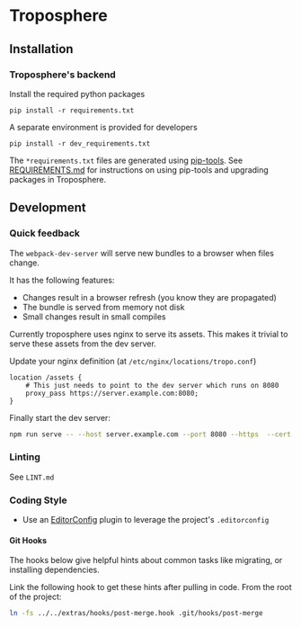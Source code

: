 Troposphere
===========

## Installation

### Troposphere's backend

Install the required python packages
```
pip install -r requirements.txt
```

A separate environment is provided for developers
```
pip install -r dev_requirements.txt
```

The `*requirements.txt` files are generated using
[pip-tools](https://github.com/jazzband/pip-tools). See
[REQUIREMENTS.md](REQUIREMENTS.md) for instructions on using pip-tools and
upgrading packages in Troposphere.


## Development

### Quick feedback

The `webpack-dev-server` will serve new bundles to a browser when files
change.

It has the following features:

- Changes result in a browser refresh (you know they are propagated)
- The bundle is served from memory not disk
- Small changes result in small compiles

Currently troposphere uses nginx to serve its assets. This makes it trivial to
serve these assets from the dev server.

Update your nginx definition (at `/etc/nginx/locations/tropo.conf`)
```nginx
location /assets {
    # This just needs to point to the dev server which runs on 8080
    proxy_pass https://server.example.com:8080;
}
```

Finally start the dev server:
```bash
npm run serve -- --host server.example.com --port 8080 --https  --cert /path/to/cert --key /path/to/key
```

### Linting

See `LINT.md`

### Coding Style

- Use an [EditorConfig](http://editorconfig.org/) plugin to leverage the project's `.editorconfig`

#### Git Hooks
The hooks below give helpful hints about common tasks like migrating, or
installing dependencies.

Link the following hook to get these hints after pulling in code.
From the root of the project:
```bash
ln -fs ../../extras/hooks/post-merge.hook .git/hooks/post-merge
```
